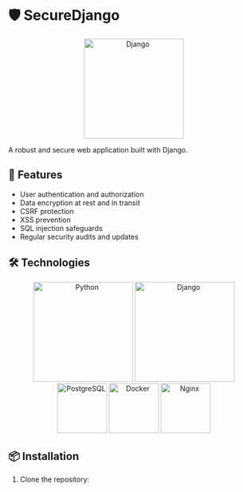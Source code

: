 # 🛡️ SecureDjango

<p align="center">
  <img src="https://www.djangoproject.com/m/img/logos/django-logo-negative.png" alt="Django" width="200"/>
</p>

A robust and secure web application built with Django.

## 🚀 Features

- User authentication and authorization
- Data encryption at rest and in transit
- CSRF protection
- XSS prevention
- SQL injection safeguards
- Regular security audits and updates

## 🛠️ Technologies

<p align="center">
  <img src="https://www.python.org/static/community_logos/python-logo.png" alt="Python" width="200"/>
  <img src="https://www.djangoproject.com/m/img/logos/django-logo-negative.png" alt="Django" width="200"/>
  <img src="https://www.postgresql.org/media/img/about/press/elephant.png" alt="PostgreSQL" width="100"/>
  <img src="https://www.docker.com/sites/default/files/d8/2019-07/vertical-logo-monochromatic.png" alt="Docker" width="100"/>
  <img src="https://nginx.org/nginx.png" alt="Nginx" width="100"/>
</p>

## 📦 Installation

1. Clone the repository:
